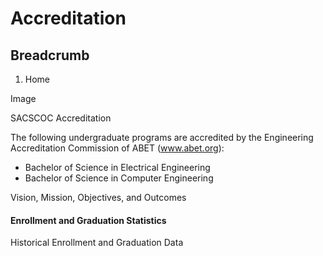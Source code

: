 #  Accreditation

## Breadcrumb

  1. Home

Image

SACSCOC Accreditation

The following undergraduate programs are accredited by the Engineering
Accreditation Commission of ABET (www.abet.org):

  * Bachelor of Science in Electrical Engineering
  * Bachelor of Science in Computer Engineering

Vision, Mission, Objectives, and Outcomes

#### Enrollment and Graduation Statistics

Historical Enrollment and Graduation Data

